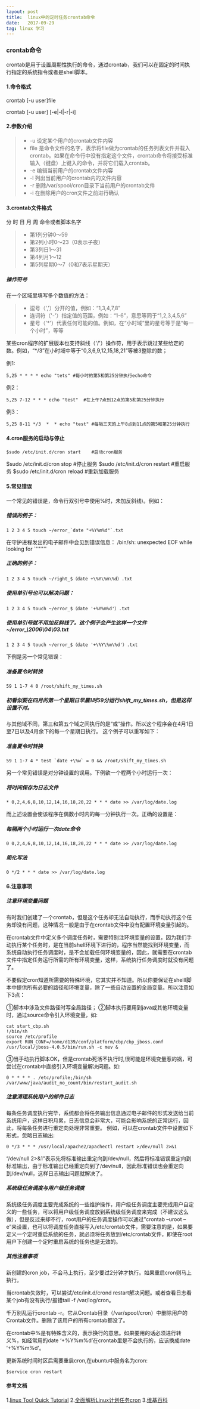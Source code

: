 ```yaml
---
layout: post
title:  linux中的定时任务crontab命令
date:   2017-09-29
tag: linux 学习
---
```


### crontab命令

crontab是用于设置周期性执行的命令，通过crontab，我们可以在固定的时间执行指定的系统指令或者是shell脚本。

#### 1.命令格式

crontab \[-u user\]file

crontab \[-u user\] \[-e|-l|-r|-i\]

#### 2.参数介绍

>* -u 设定某个用户的crontab文件内容
>* file 是命令文件的名字，表示将file做为crontab的任务列表文件并载入crontab。如果在命令行中没有指定这个文件，crontab命令将接受标准输入（键盘）上键入的命令，并将它们载入crontab。
>* -e 编辑当前用户的crontab文件内容
>* -l 列出当前用户的crontab内的文件内容
>* -r 删除/var/spool/cron目录下当前用户的crontab文件
>* -i 在删除用户的cron文件之前进行确认

#### 3.crontab文件格式

分 时 日 月 周 命令或者脚本名字

>* 第1列分钟0～59
>* 第2列小时0～23（0表示子夜）
>* 第3列日1～31
>* 第4列月1～12
>* 第5列星期0～7（0和7表示星期天）

##### 操作符号

在一个区域里填写多个数值的方法：

>* 逗号（','）分开的值，例如：“1,3,4,7,8”
>* 连词符（'-'）指定值的范围，例如：“1-6”，意思等同于“1,2,3,4,5,6”
>* 星号（'*'）代表任何可能的值。例如，在“小时域”里的星号等于是“每一个小时”，等等

某些cron程序的扩展版本也支持斜线（'/'）操作符，用于表示跳过某些给定的数。例如，“*/3”在小时域中等于“0,3,6,9,12,15,18,21”等被3整除的数；

例1:

    5,25 * * * * echo "tets" #每小时的第5和第25分钟执行echo命令
    
例2：

    5,25 7-12 * * * echo "test"  #在上午7点到12点的第5和第25分钟执行
    
例3：

    5,25 8-11 */3  *  * echo "test" #每隔三天的上午8点到11点的第5和第25分钟执行

#### 4.cron服务的启动与停止

    $sudo /etc/init.d/cron start    #启动cron服务
$sudo /etc/init.d/cron stop     #停止服务
    $sudo /etc/init.d/cron restart  #重启服务
$sudo /etc/init.d/cron reload   #重新加载服务

#### 5.常见错误

一个常见的错误是，命令行双引号中使用%时，未加反斜线\，例如：

##### 错误的例子：
    1 2 3 4 5 touch ~/error_`date "+%Y%m%d"`.txt
在守护进程发出的电子邮件中会见到错误信息：
/bin/sh: unexpected EOF while looking for `'''''''

##### 正确的例子：
    1 2 3 4 5 touch ~/right_$（date +\%Y\%m\%d）.txt

##### 使用单引号也可以解决问题：

    1 2 3 4 5 touch ~/error_$（date '+%Y%m%d'）.txt

##### 使用单引号就不用加反斜线了。这个例子会产生这样一个文件~/error_\2006\04\03.txt

    1 2 3 4 5 touch ~/error_$（date '+\%Y\%m\%d'）.txt

下例是另一个常见错误：

##### 准备夏令时转换

    59 1 1-7 4 0 /root/shift_my_times.sh

##### 初看似要在四月的第一个星期日早晨1时59分运行shift_my_times.sh，但是这样设置不对。
与其他域不同，第三和第五个域之间执行的是“或”操作。所以这个程序会在4月1日至7日以及4月余下的每一个星期日执行。
这个例子可以重写如下：

##### 准备夏令时转换

    59 1 1-7 4 * test `date +\%w` = 0 && /root/shift_my_times.sh

另一个常见错误是对分钟设置的误用。下例欲一个程两个小时运行一次：

##### 将时间保存为日志文件

    * 0,2,4,6,8,10,12,14,16,18,20,22 * * * date >> /var/log/date.log

而上述设置会使该程序在偶数小时内的每一分钟执行一次。正确的设置是：

##### 每隔两个小时运行一次date命令

    0 0,2,4,6,8,10,12,14,16,18,20,22 * * * date >> /var/log/date.log

##### 简化写法

    0 */2 * * * date >> /var/log/date.log
    
#### 6.注意事项

##### 注意环境变量问题

有时我们创建了一个crontab，但是这个任务却无法自动执行，而手动执行这个任务却没有问题，这种情况一般是由于在crontab文件中没有配置环境变量引起的。

在crontab文件中定义多个调度任务时，需要特别注环境变量的设置，因为我们手动执行某个任务时，是在当前shell环境下进行的，程序当然能找到环境变量，而系统自动执行任务调度时，是不会加载任何环境变量的，因此，就需要在crontab文件中指定任务运行所需的所有环境变量，这样，系统执行任务调度时就没有问题了。

不要假定cron知道所需要的特殊环境，它其实并不知道。所以你要保证在shelll脚本中提供所有必要的路径和环境变量，除了一些自动设置的全局变量。所以注意如下3点：

①脚本中涉及文件路径时写全局路径；
②脚本执行要用到java或其他环境变量时，通过source命令引入环境变量，如:

    cat start_cbp.sh
    !/bin/sh
    source /etc/profile
    export RUN_CONF=/home/d139/conf/platform/cbp/cbp_jboss.conf
    /usr/local/jboss-4.0.5/bin/run.sh -c mev &

③当手动执行脚本OK，但是crontab死活不执行时,很可能是环境变量惹的祸，可尝试在crontab中直接引入环境变量解决问题。如:

    0 * * * * . /etc/profile;/bin/sh 
    /var/www/java/audit_no_count/bin/restart_audit.sh

##### 注意清理系统用户的邮件日志

每条任务调度执行完毕，系统都会将任务输出信息通过电子邮件的形式发送给当前系统用户，这样日积月累，日志信息会非常大，可能会影响系统的正常运行，因此，将每条任务进行重定向处理非常重要。 例如，可以在crontab文件中设置如下形式，忽略日志输出:
    
    0 */3 * * * /usr/local/apache2/apachectl restart >/dev/null 2>&1

“/dev/null 2>&1”表示先将标准输出重定向到/dev/null，然后将标准错误重定向到标准输出，由于标准输出已经重定向到了/dev/null，因此标准错误也会重定向到/dev/null，这样日志输出问题就解决了。

##### 系统级任务调度与用户级任务调度

系统级任务调度主要完成系统的一些维护操作，用户级任务调度主要完成用户自定义的一些任务，可以将用户级任务调度放到系统级任务调度来完成（不建议这么做），但是反过来却不行，root用户的任务调度操作可以通过”crontab –uroot –e”来设置，也可以将调度任务直接写入/etc/crontab文件，需要注意的是，如果要定义一个定时重启系统的任务，就必须将任务放到/etc/crontab文件，即使在root用户下创建一个定时重启系统的任务也是无效的。

##### 其他注意事项

新创建的cron job，不会马上执行，至少要过2分钟才执行。如果重启cron则马上执行。

当crontab失效时，可以尝试/etc/init.d/crond restart解决问题。或者查看日志看某个job有没有执行/报错tail -f /var/log/cron。

千万别乱运行crontab -r。它从Crontab目录（/var/spool/cron）中删除用户的Crontab文件。删除了该用户的所有crontab都没了。

在crontab中%是有特殊含义的，表示换行的意思。如果要用的话必须进行转义%，如经常用的date ‘+%Y%m%d’在crontab里是不会执行的，应该换成date ‘+%Y%m%d’。

更新系统时间时区后需要重启cron,在ubuntu中服务名为cron:


    $service cron restart
    
#### 参考文档
1.[linux Tool Quick Tutorial](http://linuxtools-rst.readthedocs.io/zh_CN/latest/tool/crontab.html)
2.[全面解析Linux计划任务cron](http://os.51cto.com/art/201003/187722.htm)
3.[维基百科](https://zh.wikipedia.org/wiki/Cron)




